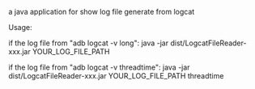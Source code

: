 a java application for show log file generate from logcat

Usage:

if the log file from "adb logcat -v long":
java -jar dist/LogcatFileReader-xxx.jar YOUR_LOG_FILE_PATH

if the log file from "adb logcat -v threadtime":
java -jar dist/LogcatFileReader-xxx.jar YOUR_LOG_FILE_PATH threadtime
